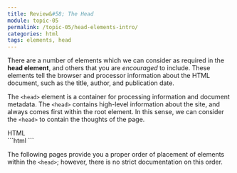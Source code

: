 ```yaml
---
title: Review&#58; The Head
module: topic-05
permalink: /topic-05/head-elements-intro/
categories: html
tags: elements, head
---
```


<div class="divider-heading"></div>

There are a number of elements which we can consider as required in the **head element**, and others that you are _encouraged_ to include. These elements tell the browser and processor information about the HTML document, such as the title, author, and publication date.



  The <code>&lt;head&gt;</code> element is a container for processing information and document metadata. The <code>&lt;head&gt;</code> contains high-level information about the site, and always comes first within the root element. In this sense, we can consider the <code>&lt;head&gt;</code> to contain the thoughts of the page.


<div id="code-heading">HTML</div>
```html
<!DOCTYPE html>
<html>
  <head>
    <!-- Meta data and information about your site, not visible to visitors. -->
  </head>

</html>
```


The following pages provide you a proper order of placement of elements within the `<head>`; however, there is no strict documentation on this order.
